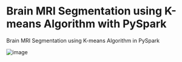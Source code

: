 # Brain MRI Segmentation using K-means Algorithm with PySpark

Brain MRI Segmentation using K-means Algorithm in PySpark

![image](https://github.com/el-moudni-hicham/brain-mri-segmentation-kmeans-pyspark/assets/85403056/c6986b2a-6140-4fca-bade-d8fecd2bb5a5)
